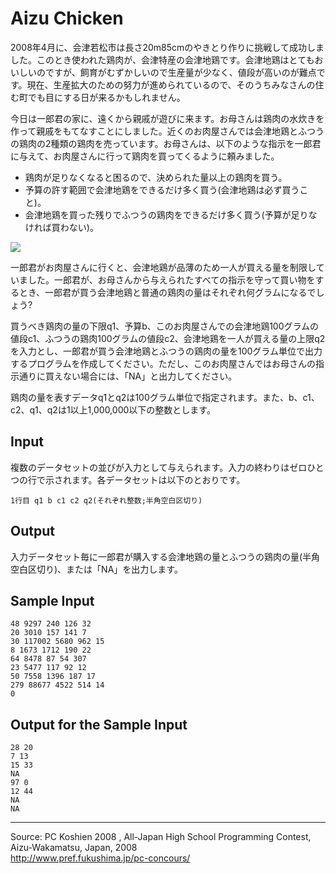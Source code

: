 # Aizu Chicken

2008年4月に、会津若松市は長さ20m85cmのやきとり作りに挑戦して成功しました。このとき使われた鶏肉が、会津特産の会津地鶏です。会津地鶏はとてもおいしいのですが、飼育がむずかしいので生産量が少なく、値段が高いのが難点です。現在、生産拡大のための努力が進められているので、そのうちみなさんの住む町でも目にする日が来るかもしれません。

今日は一郎君の家に、遠くから親戚が遊びに来ます。お母さんは鶏肉の水炊きを作って親戚をもてなすことにしました。近くのお肉屋さんでは会津地鶏とふつうの鶏肉の2種類の鶏肉を売っています。お母さんは、以下のような指示を一郎君に与えて、お肉屋さんに行って鶏肉を買ってくるように頼みました。

* 鶏肉が足りなくなると困るので、決められた量以上の鶏肉を買う。
* 予算の許す範囲で会津地鶏をできるだけ多く買う(会津地鶏は必ず買うこと)。
* 会津地鶏を買った残りでふつうの鶏肉をできるだけ多く買う(予算が足りなければ買わない)。

![][1]

一郎君がお肉屋さんに行くと、会津地鶏が品薄のため一人が買える量を制限していました。一郎君が、お母さんから与えられたすべての指示を守って買い物をするとき、一郎君が買う会津地鶏と普通の鶏肉の量はそれぞれ何グラムになるでしょう?

買うべき鶏肉の量の下限q1、予算b、このお肉屋さんでの会津地鶏100グラムの値段c1、ふつうの鶏肉100グラムの値段c2、会津地鶏を一人が買える量の上限q2を入力とし、一郎君が買う会津地鶏とふつうの鶏肉の量を100グラム単位で出力するプログラムを作成してください。ただし、このお肉屋さんではお母さんの指示通りに買えない場合には、「NA」と出力してください。

鶏肉の量を表すデータq1とq2は100グラム単位で指定されます。また、b、c1、c2、q1、q2は1以上1,000,000以下の整数とします。

## Input

複数のデータセットの並びが入力として与えられます。入力の終わりはゼロひとつの行で示されます。各データセットは以下のとおりです。

    1行目 q1 b c1 c2 q2(それぞれ整数;半角空白区切り)

## Output

入力データセット毎に一郎君が購入する会津地鶏の量とふつうの鶏肉の量(半角空白区切り)、または「NA」を出力します。

## Sample Input

    48 9297 240 126 32
    20 3010 157 141 7
    30 117002 5680 962 15
    8 1673 1712 190 22
    64 8478 87 54 307
    23 5477 117 92 12
    50 7558 1396 187 17
    279 88677 4522 514 14
    0

## Output for the Sample Input

    28 20
    7 13
    15 33
    NA
    97 0
    12 44
    NA
    NA

* * *

Source: PC Koshien 2008 , All-Japan High School Programming Contest, Aizu-Wakamatsu, Japan, 2008   
<http://www.pref.fukushima.jp/pc-concours/>

[1]: IMAGE1/chicken.jpg
